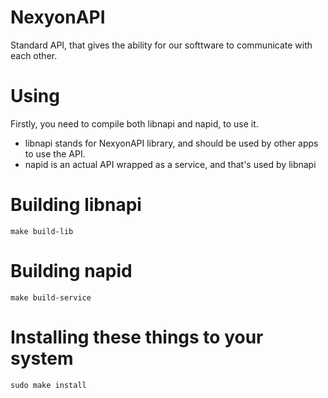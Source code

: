 # NexyonAPI
Standard API, that gives the ability for our softtware to communicate with each other.

# Using
Firstly, you need to compile both libnapi and napid, to use it.
 * libnapi stands for NexyonAPI library, and should be used by other apps to use the API.
 * napid is an actual API wrapped as a service, and that's used by libnapi

# Building libnapi
```
make build-lib
```

# Building napid
```
make build-service
```

# Installing these things to your system
```
sudo make install
```

